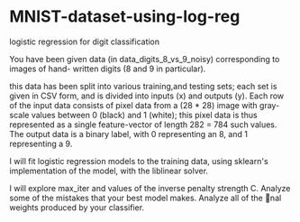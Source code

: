# MNIST-dataset-using-log-reg
logistic regression for digit classification


You have been given data (in data_digits_8_vs_9_noisy) corresponding to images of hand-
written digits (8 and 9 in particular).

this data has been split into various training,and testing sets; 
each set is given in CSV form, and is divided into inputs (x) and outputs (y).
Each row of the input data consists of pixel data from a (28 * 28) image with gray-scale values
between 0 (black) and 1 (white); this pixel data is thus represented as a single feature-vector of
length 282 = 784 such values. The output data is a binary label, with 0 representing an 8, and 1
representing a 9.


I will fit logistic regression models to the training data, using sklearn's implementation of the model, with the liblinear solver.

I will explore max_iter and values of the inverse penalty strength C. 
Analyze some of the mistakes that your best model makes.
Analyze all of the nal weights produced by your classifier.
